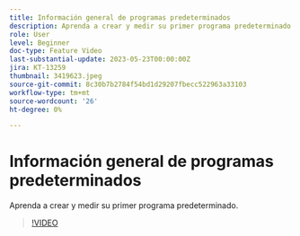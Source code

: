 ```yaml
---
title: Información general de programas predeterminados
description: Aprenda a crear y medir su primer programa predeterminado.
role: User
level: Beginner
doc-type: Feature Video
last-substantial-update: 2023-05-23T00:00:00Z
jira: KT-13259
thumbnail: 3419623.jpeg
source-git-commit: 8c30b7b2784f54bd1d29207fbecc522963a33103
workflow-type: tm+mt
source-wordcount: '26'
ht-degree: 0%

---
```



# Información general de programas predeterminados

Aprenda a crear y medir su primer programa predeterminado.

>[!VIDEO](https://video.tv.adobe.com/v/3419623/?learn=on)
